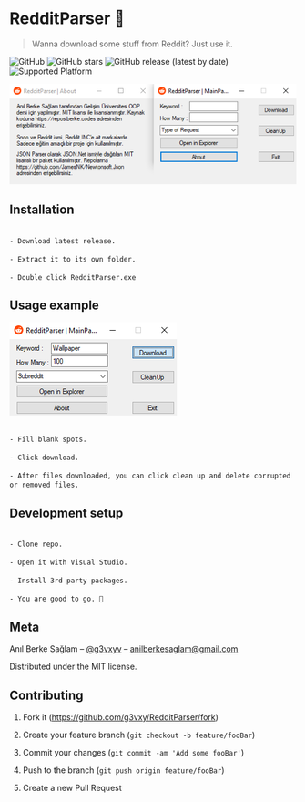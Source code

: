 
  

# RedditParser 🤖

> Wanna download some stuff from Reddit? Just use it.

  

![GitHub](https://img.shields.io/github/license/g3vxy/RedditParser?style=for-the-badge) ![GitHub stars](https://img.shields.io/github/stars/g3vxy/RedditParser?style=for-the-badge) ![GitHub release (latest by date)](https://img.shields.io/github/v/release/g3vxy/RedditParser?style=for-the-badge) ![Supported Platform](https://img.shields.io/badge/Platform-Windows-blue?style=for-the-badge&logo=windows)

  
  
  

![Main Screenshot](screenshots/redditparser.png)

  

## Installation

  

```

- Download latest release.

- Extract it to its own folder.

- Double click RedditParser.exe

```

  

## Usage example
![Main Screenshot](screenshots/redditparser2.png)

```

- Fill blank spots.

- Click download.

- After files downloaded, you can click clean up and delete corrupted or removed files.

``` 
  

## Development setup

```

- Clone repo.

- Open it with Visual Studio.

- Install 3rd party packages.

- You are good to go. 🥳

```

## Meta

  

Anıl Berke Sağlam – [@g3vxyv]([https://twitter.com/g3vxyv](https://twitter.com/g3vxyv)) – anilberkesaglam@gmail.com

  

Distributed under the MIT license.

  

## Contributing

  

1. Fork it (<https://github.com/g3vxy/RedditParser/fork>)

2. Create your feature branch (`git checkout -b feature/fooBar`)

3. Commit your changes (`git commit -am 'Add some fooBar'`)

4. Push to the branch (`git push origin feature/fooBar`)

5. Create a new Pull Request
